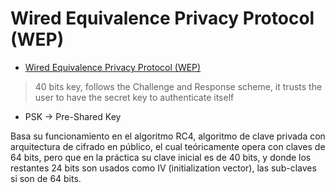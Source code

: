 # Wired Equivalence Privacy Protocol (WEP)

- [Wired Equivalence Privacy Protocol (WEP)](#wired-equivalence-privacy-protocol-wep)

> 40 bits key, follows the Challenge and Response scheme, it trusts the user to have the secret key to authenticate itself

- PSK -> Pre-Shared Key

Basa su funcionamiento en el algoritmo RC4, algoritmo de clave privada con arquitectura de cifrado en público, el cual teóricamente opera con claves de 64 bits, pero que en la práctica su clave inicial es de 40 bits, y donde los restantes 24 bits son usados como IV (initialization vector), las sub-claves si son de 64 bits.
